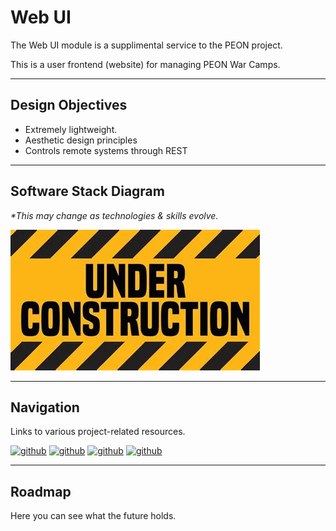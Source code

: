 # Web UI

The Web UI module is a supplimental service to the PEON project.

This is a user frontend (website) for managing PEON War Camps.

---

## Design Objectives

- Extremely lightweight.
- Aesthetic design principles
- Controls remote systems through REST

---

## Software Stack Diagram

*\*This may change as technologies & skills evolve.*

![Software Stack](./diagram_webui.png)

---

## Navigation

Links to various project-related resources.

[![github](../../images/buttons/button_github.svg)](https://github.com/the-peon-project/peon-webui)
[![github](../../images/buttons/button_bug.svg)](https://github.com/the-peon-project/peon-webui/issues/new/choose)
[![github](../../images/buttons/button_changelog.svg)](./release_notes/04_webui.md)
[![github](../../images/buttons/button_docker.svg)](https://hub.docker.com/repository/docker/umlatt/peon.webui/general)

---

## Roadmap

Here you can see what the future holds.
